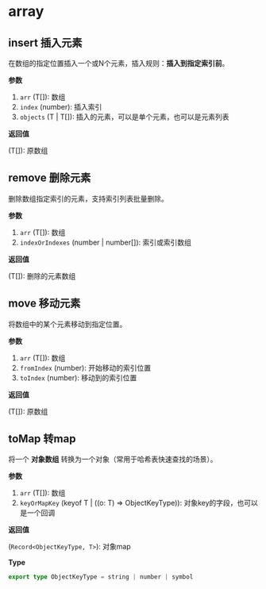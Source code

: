 # array

## insert 插入元素

在数组的指定位置插入一个或N个元素，插入规则：**插入到指定索引前**。

<Example>
  <array-insert />
</Example>

**参数**

1. `arr` (T[]): 数组
2. `index` (number): 插入索引
3. `objects` (T | T[]): 插入的元素，可以是单个元素，也可以是元素列表

**返回值**

(T[]): 原数组


## remove 删除元素

删除数组指定索引的元素，支持索引列表批量删除。

<Example>
  <array-remove />
</Example>

**参数**

1. `arr` (T[]): 数组
2. `indexOrIndexes` (number | number[]): 索引或索引数组

**返回值**

(T[]): 删除的元素数组


## move 移动元素

将数组中的某个元素移动到指定位置。

<Example>
  <array-move />
</Example>

**参数**

1. `arr` (T[]): 数组
2. `fromIndex` (number): 开始移动的索引位置
3. `toIndex` (number): 移动到的索引位置

**返回值**

(T[]): 原数组


## toMap 转map

将一个 **对象数组** 转换为一个对象（常用于哈希表快速查找的场景）。

**参数**

1. `arr` (T[]): 数组
2. `keyOrMapKey` (keyof T | ((o: T) => ObjectKeyType)): 对象key的字段，也可以是一个回调

**返回值**

(`Record<ObjectKeyType, T>`): 对象map

**Type**

```ts
export type ObjectKeyType = string | number | symbol
```

